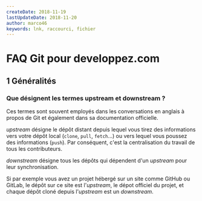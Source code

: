 ```yaml
---
createDate: 2018-11-19
lastUpdateDate: 2018-11-20
author: marco46
keywords: lnk, raccourci, fichier
---
```


# FAQ Git pour developpez.com

## 1 Généralités

### Que désignent les termes upstream et downstream ?

Ces termes sont souvent employés dans les conversations en anglais à propos de Git et également dans sa documentation officielle.

*upstream* désigne le dépôt distant depuis lequel vous tirez des informations vers votre dépôt local (`clone`, `pull`, `fetch`...) ou vers lequel vous poussez des informations (`push`). Par conséquent, c'est la centralisation du travail de tous les contributeurs.

*downstream* désigne tous les dépôts qui dépendent d'un *upstream* pour leur synchronisation.

Si par exemple vous avez un projet hébergé sur un site comme GitHub ou GitLab, le dépôt sur ce site est l'*upstream*, le dépot officiel du projet, et chaque dépôt cloné depuis l'*upstream* est un *downstream*.
